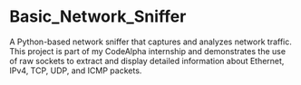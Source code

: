 # Basic_Network_Sniffer
A Python-based network sniffer that captures and analyzes network traffic. This project is part of my CodeAlpha internship and demonstrates the use of raw sockets to extract and display detailed information about Ethernet, IPv4, TCP, UDP, and ICMP packets.
